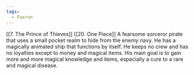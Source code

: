 ```yaml
---
tags:
  - Faerun
---
```

[[7. The Prince of Thieves]]
[[20. One Piece]]
A fearsome sorceror pirate that uses a small pocket realm to hide from the enemy navy. He has a magically animated ship that functions by itself. He keeps no crew and has no loyalties except to money and magical items. His main goal is to gain more and more magical knowledge and items, especially a cure to a rare and magical disease.  